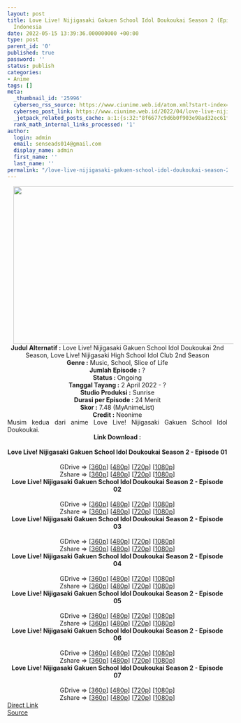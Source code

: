```yaml
---
layout: post
title: Love Live! Nijigasaki Gakuen School Idol Doukoukai Season 2 (Episode 07) Subtitle
  Indonesia
date: 2022-05-15 13:39:36.000000000 +00:00
type: post
parent_id: '0'
published: true
password: ''
status: publish
categories:
- Anime
tags: []
meta:
  _thumbnail_id: '25996'
  cyberseo_rss_source: https://www.ciunime.web.id/atom.xml?start-index=1
  cyberseo_post_link: https://www.ciunime.web.id/2022/04/love-live-nijigasaki-gakuen-school-idol.html
  _jetpack_related_posts_cache: a:1:{s:32:"8f6677c9d6b0f903e98ad32ec61f8deb";a:2:{s:7:"expires";i:1655479720;s:7:"payload";a:3:{i:0;a:1:{s:2:"id";i:26875;}i:1;a:1:{s:2:"id";i:26716;}i:2;a:1:{s:2:"id";i:26775;}}}}
  rank_math_internal_links_processed: '1'
author:
  login: admin
  email: senseads014@gmail.com
  display_name: admin
  first_name: ''
  last_name: ''
permalink: "/love-live-nijigasaki-gakuen-school-idol-doukoukai-season-2-episode-07-subtitle-indonesia/"
---
```

<div class="separator" style="clear: both; text-align: center;"><a href="https://blogger.googleusercontent.com/img/b/R29vZ2xl/AVvXsEjUId4FUEglAtTiLIqXNFQXaleqG9_w3HL0SxJ_AYqw48hu_QIcYRwHMs_KAZ5pERMI3QI_SNBL-RpbY-DPw7o0wyyy0N5cTHpLrhVf7WPDukegc-55TvYMTT9pcYIjqlpJHL8sFoFi9uOCrBzPW067LjidbpbXCJnAijXCEw3HVaSM61z4KIeAR_2m/s1280/Love%20Live!%20Nijigasaki%20Gakuen%20School%20Idol%20Doukoukai%20Season%202.png" style="margin-left: 1em; margin-right: 1em;"><img border="0" data-original-height="720" data-original-width="1280" height="360" src="{{ site.baseurl }}/assets/2022/05/Love%20Live!%20Nijigasaki%20Gakuen%20School%20Idol%20Doukoukai%20Season%202.png" width="640" /></a></div>
<div class="separator" style="clear: both; text-align: center;"></div>
<div style="text-align: center;"><b>Judul</b><b><b> Alternatif</b> :</b> Love Live! Nijigasaki Gakuen School Idol Doukoukai 2nd Season,&nbsp;Love Live! Nijigasaki High School Idol Club 2nd Season</div>
<div style="text-align: center;"><b><b>Genre :</b></b> Music, School, Slice of Life</div>
<div style="text-align: center;"><b>Jumlah Episode :</b> ?<br /><b>Status :&nbsp;</b>Ongoing<br /><b>Tanggal Tayang :</b> 2 April&nbsp;2022 - ?<br /><b>Studio Produksi :</b>&nbsp;Sunrise<br /><b>Durasi per Episode :</b> 24 Menit</div>
<div style="text-align: center;"><b>Skor :</b> 7.48 (MyAnimeList)</div>
<div style="text-align: center;"><b>Credit :</b>&nbsp;Neonime</div>
<div style="text-align: center;"></div>
<div style="text-align: justify;">Musim kedua dari anime&nbsp;Love Live! Nijigasaki Gakuen School Idol Doukoukai.</div>
<div style="text-align: justify;"></div>
<div style="text-align: justify;"></div>
<div style="text-align: center;">
<div style="text-align: center;">
<div style="text-align: left;">
<div style="text-align: center;"><b>Link Download :</b></div>
<div style="text-align: center;"><b><br /></b></div>
<div style="text-align: center;"><span style="text-align: left;"><b>Love Live! Nijigasaki Gakuen School Idol Doukoukai Season 2&nbsp;</b></span><b>- Episode 01</b></div>
<div style="text-align: center;"><b><br /></b></div>
<div style="text-align: center;">GDrive =&gt; [<a href="http://www.solidfiles.com/v/NV2DWx45aj35v" target="_blank" rel="noopener">360p</a>] [<a href="https://acefile.co/f/71650133/neonime_love-live-nijigasaki-gakuen-school-idol-doukoukai-s2-01-480p-zip" target="_blank" rel="noopener">480p</a>] [<a href="https://acefile.co/f/71650406/neonime_love-live-nijigasaki-gakuen-school-idol-doukoukai-s2-01-720p-zip" target="_blank" rel="noopener">720p</a>] [<a href="https://acefile.co/f/71651098/neonime_love-live-nijigasaki-gakuen-school-idol-doukoukai-s2-01-1080p-zip" target="_blank" rel="noopener">1080p</a>]</div>
<div style="text-align: center;">Zshare =&gt; [<a href="https://www57.zippyshare.com/v/cd7E7nNR/file.html" target="_blank" rel="noopener">360p</a>] [<a href="https://www38.zippyshare.com/v/2irIpFm9/file.html" target="_blank" rel="noopener">480p</a>] [<a href="https://www59.zippyshare.com/v/O4kHQkBA/file.html" target="_blank" rel="noopener">720p</a>] [<a href="https://www14.zippyshare.com/v/EFj7tWVV/file.html" target="_blank" rel="noopener">1080p</a>]</div>
<div style="text-align: center;"></div>
<div style="text-align: center;">
<div><span style="text-align: left;"><b>Love Live! Nijigasaki Gakuen School Idol Doukoukai Season 2&nbsp;</b></span><b>- Episode 02</b></div>
<div><b><br /></b></div>
<div>GDrive =&gt; [<a href="https://www.mp4upload.com/cy07pp8zeckp" target="_blank" rel="noopener">360p</a>] [<a href="https://acefile.co/f/72243429/neonime_love-live-nijigasaki-gakuen-school-idol-doukoukai-s2-02-480p-zip" target="_blank" rel="noopener">480p</a>] [<a href="https://acefile.co/f/72243748/neonime_love-live-nijigasaki-gakuen-school-idol-doukoukai-s2-02-720p-zip" target="_blank" rel="noopener">720p</a>] [<a href="https://acefile.co/f/72244127/neonime_love-live-nijigasaki-gakuen-school-idol-doukoukai-s2-02-1080p-zip" target="_blank" rel="noopener">1080p</a>]</div>
<div>Zshare =&gt; [<a href="https://www56.zippyshare.com/v/sjB9aqOf/file.html" target="_blank" rel="noopener">360p</a>] [<a href="https://www14.zippyshare.com/v/oL2UvlQB/file.html" target="_blank" rel="noopener">480p</a>] [<a href="https://www108.zippyshare.com/v/U3yc3GbW/file.html" target="_blank" rel="noopener">720p</a>] [<a href="https://www62.zippyshare.com/v/BwkKmM0w/file.html" target="_blank" rel="noopener">1080p</a>]</div>
<div></div>
<div>
<div><span style="text-align: left;"><b>Love Live! Nijigasaki Gakuen School Idol Doukoukai Season 2&nbsp;</b></span><b>- Episode 03</b></div>
<div><b><br /></b></div>
<div>GDrive =&gt; [<a href="http://www.solidfiles.com/v/ZZnLzWQXVn5DY" target="_blank" rel="noopener">360p</a>] [<a href="https://acefile.co/f/72800330/neonime_love_live__nijigasaki_gakuen_school_idol_doukoukai_s2_-_03-480p-zip" target="_blank" rel="noopener">480p</a>] [<a href="https://acefile.co/f/72800639/neonime_love_live__nijigasaki_gakuen_school_idol_doukoukai_s2_-_03-720p-zip" target="_blank" rel="noopener">720p</a>]&nbsp;[<a href="https://acefile.co/f/72801031/neonime_love_live__nijigasaki_gakuen_school_idol_doukoukai_s2_-_03-1080p-zip" target="_blank" rel="noopener">1080p</a>]</div>
<div>Zshare =&gt; [<a href="https://www61.zippyshare.com/v/xDyGYPoj/file.html" target="_blank" rel="noopener">360p</a>] [<a href="https://www76.zippyshare.com/v/Ho9uTdht/file.html" target="_blank" rel="noopener">480p</a>] [<a href="https://www40.zippyshare.com/v/SovedZYQ/file.html" target="_blank" rel="noopener">720p</a>]&nbsp;[<a href="https://www16.zippyshare.com/v/y1NzK08S/file.html" target="_blank" rel="noopener">1080p</a>]</div>
</div>
<div></div>
<div>
<div><span style="text-align: left;"><b>Love Live! Nijigasaki Gakuen School Idol Doukoukai Season 2&nbsp;</b></span><b>- Episode 04</b></div>
<div><b><br /></b></div>
<div>GDrive =&gt; [<a href="http://www.solidfiles.com/v/NVmgknjjxWX38" target="_blank" rel="noopener">360p</a>] [<a href="https://acefile.co/f/73307310/neonime_-love-live-nijigasaki-gakuen-school-idol-doukoukai-s2-04-480p-zip" target="_blank" rel="noopener">480p</a>] [<a href="https://acefile.co/f/73307715/neonime_-love-live-nijigasaki-gakuen-school-idol-doukoukai-s2-04-720p-zip" target="_blank" rel="noopener">720p</a>] [<a href="https://acefile.co/f/73308064/neonime_-love-live-nijigasaki-gakuen-school-idol-doukoukai-s2-04-1080p-zip" target="_blank" rel="noopener">1080p</a>]</div>
<div>Zshare =&gt; [<a href="https://www29.zippyshare.com/v/J2dV1k63/file.html" target="_blank" rel="noopener">360p</a>] [<a href="https://www30.zippyshare.com/v/lsrgvFrK/file.html" target="_blank" rel="noopener">480p</a>] [<a href="https://www112.zippyshare.com/v/IU2nWMIK/file.html" target="_blank" rel="noopener">720p</a>] [<a href="https://www104.zippyshare.com/v/xj9tjQBf/file.html" target="_blank" rel="noopener">1080p</a>]</div>
</div>
<div></div>
<div>
<div><span style="text-align: left;"><b>Love Live! Nijigasaki Gakuen School Idol Doukoukai Season 2&nbsp;</b></span><b>- Episode 05</b></div>
<div><b><br /></b></div>
<div>GDrive =&gt; [<a href="http://www.solidfiles.com/v/LKZB7AgdKWzaB" target="_blank" rel="noopener">360p</a>] [<a href="https://acefile.co/f/73842742/neonime_love-live-nijigasaki-gakuen-school-idol-doukoukai-s2-05-480p-zip" target="_blank" rel="noopener">480p</a>] [<a href="https://acefile.co/f/73843063/neonime_love-live-nijigasaki-gakuen-school-idol-doukoukai-s2-05-720p-zip" target="_blank" rel="noopener">720p</a>] [<a href="https://acefile.co/f/73843468/neonime_love-live-nijigasaki-gakuen-school-idol-doukoukai-s2-05-1080p-zip" target="_blank" rel="noopener">1080p</a>]</div>
<div>Zshare =&gt; [<a href="https://www92.zippyshare.com/v/p9cVAT44/file.html" target="_blank" rel="noopener">360p</a>] [<a href="https://www115.zippyshare.com/v/qXjsNYWD/file.html" target="_blank" rel="noopener">480p</a>] [<a href="https://www45.zippyshare.com/v/uuiiFwLO/file.html" target="_blank" rel="noopener">720p</a>] [<a href="https://www24.zippyshare.com/v/WBbNavim/file.html" target="_blank" rel="noopener">1080p</a>]</div>
</div>
<div></div>
<div>
<div><span style="text-align: left;"><b>Love Live! Nijigasaki Gakuen School Idol Doukoukai Season 2&nbsp;</b></span><b>- Episode 06</b></div>
<div><b><br /></b></div>
<div>GDrive =&gt; [<a href="http://www.solidfiles.com/v/vNRVp3KmYanj4" target="_blank" rel="noopener">360p</a>] [<a href="https://acefile.co/f/74298049/neonime_love-live-nijigasaki-gakuen-school-idol-doukoukai-s2-06-480p-zip" target="_blank" rel="noopener">480p</a>] [<a href="https://acefile.co/f/74298238/neonime_love-live-nijigasaki-gakuen-school-idol-doukoukai-s2-06-720p-zip" target="_blank" rel="noopener">720p</a>] [<a href="https://acefile.co/f/74298674/neonime_love-live-nijigasaki-gakuen-school-idol-doukoukai-s2-06-1080p-zip" target="_blank" rel="noopener">1080p</a>]</div>
<div>Zshare =&gt; [<a href="https://www84.zippyshare.com/v/jh4KzZWW/file.html" target="_blank" rel="noopener">360p</a>] [<a href="https://www79.zippyshare.com/v/GHcrEwNd/file.html" target="_blank" rel="noopener">480p</a>] [<a href="https://www65.zippyshare.com/v/oRnNNDC4/file.html" target="_blank" rel="noopener">720p</a>] [<a href="https://www110.zippyshare.com/v/4c0m6bW2/file.html" target="_blank" rel="noopener">1080p</a>]</div>
</div>
<div></div>
<div>
<div><span style="text-align: left;"><b>Love Live! Nijigasaki Gakuen School Idol Doukoukai Season 2&nbsp;</b></span><b>- Episode 07</b></div>
<div><b><br /></b></div>
<div>GDrive =&gt; [<a href="https://www.mp4upload.com/cfigmkmdl3ry" target="_blank" rel="noopener">360p</a>] [<a href="https://acefile.co/f/74806510/neonime_love_live__nijigasaki_gakuen_school_idol_doukoukai_s2_-_07-480p-zip" target="_blank" rel="noopener">480p</a>] [<a href="https://acefile.co/f/74806895/neonime_love_live__nijigasaki_gakuen_school_idol_doukoukai_s2_-_07-720p-zip" target="_blank" rel="noopener">720p</a>] [<a href="https://acefile.co/f/74807221/neonime_love_live__nijigasaki_gakuen_school_idol_doukoukai_s2_-_07-1080p-zip" target="_blank" rel="noopener">1080p</a>]</div>
<div>Zshare =&gt; [<a href="https://www108.zippyshare.com/v/Ij5zIYCn/file.html" target="_blank" rel="noopener">360p</a>] [<a href="https://www75.zippyshare.com/v/sypZljgb/file.html" target="_blank" rel="noopener">480p</a>] [<a href="https://www59.zippyshare.com/v/UmWUgRVZ/file.html" target="_blank" rel="noopener">720p</a>] [<a href="https://www97.zippyshare.com/v/yrgdztye/file.html" target="_blank" rel="noopener">1080p</a>]</div>
</div>
</div>
</div>
</div>
</div>
<link rel="stylesheet" href="https://cdnjs.cloudflare.com/ajax/libs/font-awesome/4.7.0/css/font-awesome.min.css" />
<div class="divbtn"> <a href="https://handymansurrender.com/fihup8buzv?key=94550f7ce39444073321dde3b8782f97" class="btn"><i class="fa fa-download"></i> Direct Link</a> <br /><a href="https://www.ciunime.web.id/2022/04/love-live-nijigasaki-gakuen-school-idol.html">Source</a> </div>
